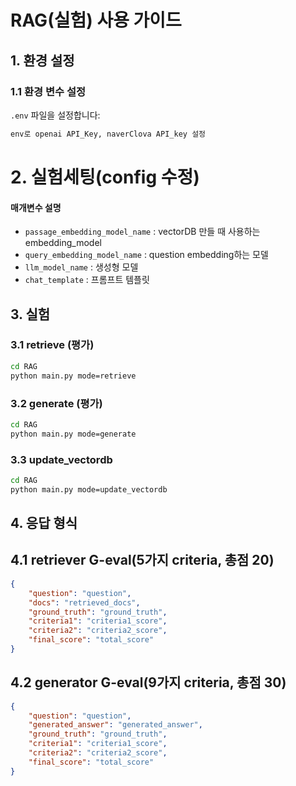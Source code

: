 # RAG(실험) 사용 가이드

## 1. 환경 설정

### 1.1 환경 변수 설정
`.env` 파일을 설정합니다:
```bash
env로 openai API_Key, naverClova API_key 설정
```

# 2. 실험세팅(config 수정)

#### 매개변수 설명
- `passage_embedding_model_name` : vectorDB 만들 때 사용하는 embedding_model
- `query_embedding_model_name` : question embedding하는 모델
- `llm_model_name` : 생성형 모델
- `chat_template` : 프롬프트 템플릿


## 3. 실험

### 3.1 retrieve (평가)
```bash
cd RAG
python main.py mode=retrieve
```

### 3.2 generate (평가)
```bash
cd RAG
python main.py mode=generate
```

### 3.3 update_vectordb
```bash
cd RAG
python main.py mode=update_vectordb
```

## 4. 응답 형식

## 4.1 retriever G-eval(5가지 criteria, 총점 20)
```json
{
    "question": "question",
    "docs": "retrieved_docs",
    "ground_truth": "ground_truth",
    "criteria1": "criteria1_score",
    "criteria2": "criteria2_score",
    "final_score": "total_score"
}
```

## 4.2 generator G-eval(9가지 criteria, 총점 30)
```json
{
    "question": "question",
    "generated_answer": "generated_answer",
    "ground_truth": "ground_truth",
    "criteria1": "criteria1_score",
    "criteria2": "criteria2_score",
    "final_score": "total_score"
}
```